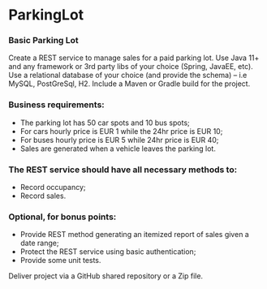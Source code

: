 # ParkingLot

### Basic Parking Lot

Create a REST service to manage sales for a paid parking lot. Use Java 11+ and any framework or 3rd party libs of your
choice (Spring, JavaEE, etc). Use a relational database of your choice (and provide the schema) – i.e MySQL, PostGreSql,
H2. Include a Maven or Gradle build for the project.

### Business requirements:

- The parking lot has 50 car spots and 10 bus spots;
- For cars hourly price is EUR 1 while the 24hr price is EUR 10;
- For buses hourly price is EUR 5 while 24hr price is EUR 40;
- Sales are generated when a vehicle leaves the parking lot.

### The REST service should have all necessary methods to:

- Record occupancy;
- Record sales.

### Optional, for bonus points:

- Provide REST method generating an itemized report of sales given a date range;
- Protect the REST service using basic authentication;
- Provide some unit tests.

Deliver project via a GitHub shared repository or a Zip file.
